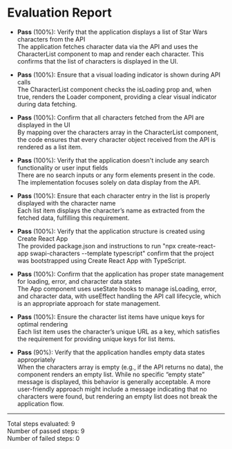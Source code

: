 # Evaluation Report

- **Pass** (100%): Verify that the application displays a list of Star Wars characters from the API  
  The application fetches character data via the API and uses the CharacterList component to map and render each character. This confirms that the list of characters is displayed in the UI.

- **Pass** (100%): Ensure that a visual loading indicator is shown during API calls  
  The CharacterList component checks the isLoading prop and, when true, renders the Loader component, providing a clear visual indicator during data fetching.

- **Pass** (100%): Confirm that all characters fetched from the API are displayed in the UI  
  By mapping over the characters array in the CharacterList component, the code ensures that every character object received from the API is rendered as a list item.

- **Pass** (100%): Verify that the application doesn't include any search functionality or user input fields  
  There are no search inputs or any form elements present in the code. The implementation focuses solely on data display from the API.

- **Pass** (100%): Ensure that each character entry in the list is properly displayed with the character name  
  Each list item displays the character’s name as extracted from the fetched data, fulfilling this requirement.

- **Pass** (100%): Verify that the application structure is created using Create React App  
  The provided package.json and instructions to run "npx create-react-app swapi-characters --template typescript" confirm that the project was bootstrapped using Create React App with TypeScript.

- **Pass** (100%): Confirm that the application has proper state management for loading, error, and character data states  
  The App component uses useState hooks to manage isLoading, error, and character data, with useEffect handling the API call lifecycle, which is an appropriate approach for state management.

- **Pass** (100%): Ensure the character list items have unique keys for optimal rendering  
  Each list item uses the character’s unique URL as a key, which satisfies the requirement for providing unique keys for list items.

- **Pass** (90%): Verify that the application handles empty data states appropriately  
  When the characters array is empty (e.g., if the API returns no data), the component renders an empty list. While no specific “empty state” message is displayed, this behavior is generally acceptable. A more user-friendly approach might include a message indicating that no characters were found, but rendering an empty list does not break the application flow.

---

Total steps evaluated: 9  
Number of passed steps: 9  
Number of failed steps: 0
